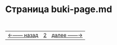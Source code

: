 ---
---


 # Страница buki-page.md 

<!--===
Страница была создана с префиксом азбуки,
но не имела никакого контента.
Пришлось добавить заголовок и комментарий.
Чтобы удалить страницу из пагинации,
можете просто удалить префикс азбуки из имени страницы.
 ===-->


<!--ystm_start-->
<!-- Не удаляйте закомментированнные метки с префиксом: ystm_ -->
<br>

 |||| 
 |:---|:---:|---:| 
 [←—— назад]( az-1.md )|[ 2 ](#)|[далее ——→]( twerdo-t.md ) 

 <br>
<!--ystm_end-->
